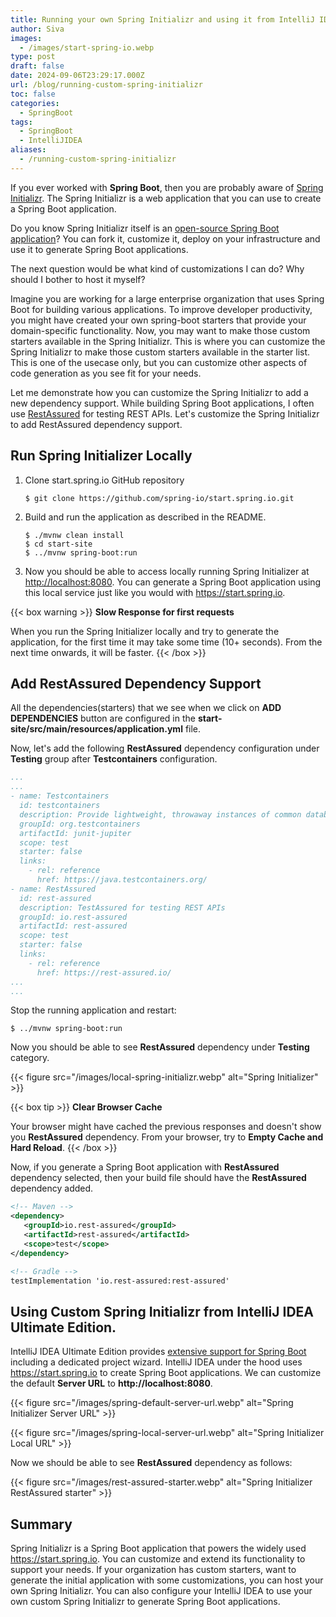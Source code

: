 ```yaml
---
title: Running your own Spring Initializr and using it from IntelliJ IDEA
author: Siva
images:
  - /images/start-spring-io.webp
type: post
draft: false
date: 2024-09-06T23:29:17.000Z
url: /blog/running-custom-spring-initializr
toc: false
categories:
  - SpringBoot
tags:
  - SpringBoot
  - IntelliJIDEA
aliases:
  - /running-custom-spring-initializr
---
```

If you ever worked with **Spring Boot**, then you are probably aware of [Spring Initializr](https://start.spring.io/).
The Spring Initializr is a web application that you can use to create a Spring Boot application.

Do you know Spring Initializr itself is an [open-source Spring Boot application](https://github.com/spring-io/start.spring.io)?
You can fork it, customize it, deploy on your infrastructure and use it to generate Spring Boot applications.

<!--more-->

The next question would be what kind of customizations I can do? Why should I bother to host it myself?

Imagine you are working for a large enterprise organization that uses Spring Boot for building various applications.
To improve developer productivity, you might have created your own spring-boot starters that provide your domain-specific functionality.
Now, you may want to make those custom starters available in the Spring Initializr.
This is where you can customize the Spring Initializr to make those custom starters available in the starter list.
This is one of the usecase only, but you can customize other aspects of code generation as you see fit for your needs.

Let me demonstrate how you can customize the Spring Initializr to add a new dependency support.
While building Spring Boot applications, I often use [RestAssured](https://rest-assured.io/) for testing REST APIs.
Let's customize the Spring Initializr to add RestAssured dependency support.

## Run Spring Initializer Locally

1. Clone start.spring.io GitHub repository
    ```shell
    $ git clone https://github.com/spring-io/start.spring.io.git
    ```
2. Build and run the application as described in the README.
    ```shell
    $ ./mvnw clean install
    $ cd start-site
    $ ../mvnw spring-boot:run
    ```
3. Now you should be able to access locally running Spring Initializer at [http://localhost:8080](http://localhost:8080).
You can generate a Spring Boot application using this local service just like you would with https://start.spring.io.

{{< box warning >}}
**Slow Response for first requests**

When you run the Spring Initializer locally and try to generate the application, for the first time
it may take some time (10+ seconds). From the next time onwards, it will be faster.
{{< /box >}}

## Add RestAssured Dependency Support
All the dependencies(starters) that we see when we click on **ADD DEPENDENCIES** button 
are configured in the **start-site/src/main/resources/application.yml** file.

Now, let's add the following **RestAssured** dependency configuration under **Testing** group after **Testcontainers** configuration.

```yaml
...
...
- name: Testcontainers
  id: testcontainers
  description: Provide lightweight, throwaway instances of common databases, Selenium web browsers, or anything else that can run in a Docker container.
  groupId: org.testcontainers
  artifactId: junit-jupiter
  scope: test
  starter: false
  links:
    - rel: reference
      href: https://java.testcontainers.org/
- name: RestAssured
  id: rest-assured
  description: TestAssured for testing REST APIs
  groupId: io.rest-assured
  artifactId: rest-assured
  scope: test
  starter: false
  links:
    - rel: reference
      href: https://rest-assured.io/
...
...
```

Stop the running application and restart:

```shell
$ ../mvnw spring-boot:run
```

Now you should be able to see **RestAssured** dependency under **Testing** category.

{{< figure src="/images/local-spring-initializr.webp" alt="Spring Initializer" >}}

{{< box tip >}}
**Clear Browser Cache**

Your browser might have cached the previous responses and doesn't show you **RestAssured** dependency.
From your browser, try to **Empty Cache and Hard Reload**.
{{< /box >}}

Now, if you generate a Spring Boot application with **RestAssured** dependency selected, 
then your build file should have the **RestAssured** dependency added.

```xml
<!-- Maven -->
<dependency>
   <groupId>io.rest-assured</groupId>
   <artifactId>rest-assured</artifactId>
   <scope>test</scope>
</dependency>

<!-- Gradle -->
testImplementation 'io.rest-assured:rest-assured'
```

## Using Custom Spring Initializr from IntelliJ IDEA Ultimate Edition.
IntelliJ IDEA Ultimate Edition provides [extensive support for Spring Boot](https://www.jetbrains.com/idea/spring/) including a dedicated project wizard.
IntelliJ IDEA under the hood uses https://start.spring.io to create Spring Boot applications.
We can customize the default **Server URL** to **http://localhost:8080**.

{{< figure src="/images/spring-default-server-url.webp" alt="Spring Initializer Server URL" >}}

{{< figure src="/images/spring-local-server-url.webp" alt="Spring Initializer Local URL" >}}

Now we should be able to see **RestAssured** dependency as follows:

{{< figure src="/images/rest-assured-starter.webp" alt="Spring Initializer RestAssured starter" >}}

## Summary
Spring Initializr is a Spring Boot application that powers the widely used https://start.spring.io.
You can customize and extend its functionality to support your needs.
If your organization has custom starters, want to generate the initial application with some customizations,
you can host your own Spring Initializr.
You can also configure your IntelliJ IDEA to use your own custom Spring Initializr to generate Spring Boot applications.
